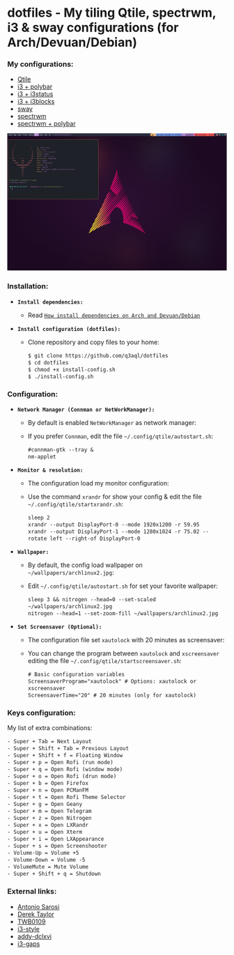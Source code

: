dotfiles - My tiling Qtile, spectrwm, i3 & sway configurations (for Arch/Devuan/Debian)
=======================================================================================

### My configurations:

* [Qtile](README-qtile.md)
* [i3 + polybar](README-i3-polybar.md)
* [i3 + i3status](README-i3.md)
* [i3 + i3blocks](README-i3-i3blocks.md)
* [sway](README-sway.md)
* [spectrwm](README-spectrwm.md)
* [spectrwm + polybar](README-spectrwm-polybar.md)

![i3-polybar](examples/qtile.png)

### Installation:

  * **`Install dependencies:`**
  
    * Read [`How install dependencies on Arch and Devuan/Debian`](Dependencies.md)

  * **`Install configuration (dotfiles):`**
  
    * Clone repository and copy files to your home:

      ```shell
      $ git clone https://github.com/q3aql/dotfiles
      $ cd dotfiles
      $ chmod +x install-config.sh
      $ ./install-config.sh
      ````

### Configuration:

  * **`Network Manager (Connman or NetWorkManager):`**
  
    * By default is enabled `NetWorkManager` as network manager:
    * If you prefer `Connman`, edit the file `~/.config/qtile/autostart.sh`:
    
      ```shell
      #connman-gtk --tray &
      nm-applet
      ````

  * **`Monitor & resolution:`**
  
    * The configuration load my monitor configuration:
    * Use the command `xrandr` for show your config & edit the file `~/.config/qtile/startxrandr.sh`:
    
      ```shell
      sleep 2
      xrandr --output DisplayPort-0 --mode 1920x1200 -r 59.95
      xrandr --output DisplayPort-1 --mode 1280x1024 -r 75.02 --rotate left --right-of DisplayPort-0
      ````

  * **`Wallpaper:`**
  
    * By default, the config load wallpaper on `~/wallpapers/archlinux2.jpg`:
    * Edit  `~/.config/qtile/autostart.sh` for set your favorite wallpaper:
    
      ```shell
      sleep 3 && nitrogen --head=0 --set-scaled ~/wallpapers/archlinux2.jpg
      nitrogen --head=1 --set-zoom-fill ~/wallpapers/archlinux2.jpg
      ````

 * **`Set Screensaver (Optional):`**

    * The configuration file set `xautolock` with 20 minutes as screensaver:
    * You can change the program between `xautolock` and `xscreensaver` editing the file `~/.config/qtile/startscreensaver.sh`:

      ```shell
      # Basic configuration variables
      ScreensaverProgram="xautolock" # Options: xautolock or xscreensaver
      ScreensaverTime="20" # 20 minutes (only for xautolock)
      ````
### Keys configuration:

My list of extra combinations:

    - Super + Tab = Next Layout
    - Super + Shift + Tab = Previous Layout
    - Super + Shift + f = Floating Window
    - Super + p = Open Rofi (run mode)
    - Super + q = Open Rofi (window mode)
    - Super + o = Open Rofi (drun mode)
    - Super + b = Open Firefox
    - Super + n = Open PCManFM
    - Super + t = Open Rofi Theme Selector
    - Super + g = Open Geany
    - Super + m = Open Telegram 
    - Super + z = Open Nitrogen 
    - Super + x = Open LXRandr
    - Super + u = Open Xterm
    - Super + i = Open LXAppearance
    - Super + s = Open Screenshooter
    - Volume-Up = Volume +5
    - Volume-Down = Volume -5
    - VolumeMute = Mute Volume
    - Super + Shift + q = Shutdown

### External links:

* [Antonio Sarosi](https://github.com/antoniosarosi/dotfiles/)
* [Derek Taylor](https://gitlab.com/dwt1/dotfiles/)
* [TWB0109](https://github.com/TWB0109/PDots)
* [i3-style](https://github.com/altdesktop/i3-style)
* [addy-dclxvi](https://github.com/addy-dclxvi/i3-starterpack)
* [i3-gaps](https://github.com/Airblader/i3)
